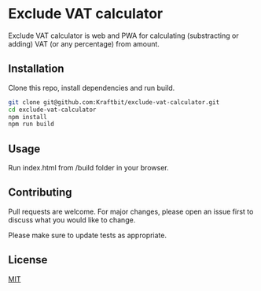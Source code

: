 # Exclude VAT calculator

Exclude VAT calculator is web and PWA for calculating (substracting or adding) VAT (or any percentage) from amount.

## Installation

Clone this repo, install dependencies and run build.

```bash
git clone git@github.com:Kraftbit/exclude-vat-calculator.git
cd exclude-vat-calculator
npm install
npm run build
```

## Usage

Run index.html from /build folder in your browser.

## Contributing
Pull requests are welcome. For major changes, please open an issue first to discuss what you would like to change.

Please make sure to update tests as appropriate.

## License
[MIT](https://choosealicense.com/licenses/mit/)
